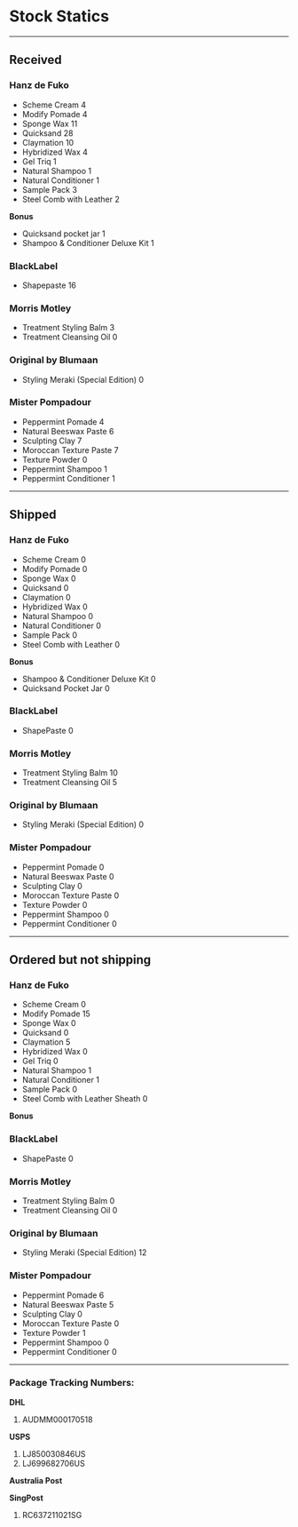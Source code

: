 Stock Statics
=============

-------------------------------------------------------------------------------

Received
--------

### Hanz de Fuko ###

  * Scheme Cream                             4
  * Modify Pomade                            4
  * Sponge Wax                               11
  * Quicksand                                28
  * Claymation                               10
  * Hybridized Wax                           4
  * Gel Triq                                 1
  * Natural Shampoo                          1
  * Natural Conditioner                      1
  * Sample Pack                              3
  * Steel Comb with Leather                  2

**Bonus**

  * Quicksand pocket jar                     1
  * Shampoo & Conditioner Deluxe Kit         1

### BlackLabel ###

  * Shapepaste                               16

### Morris Motley ###

  * Treatment Styling Balm                   3
  * Treatment Cleansing Oil                  0

### Original by Blumaan ###

 * Styling Meraki (Special Edition)          0

### Mister Pompadour ###

 * Peppermint Pomade                         4
 * Natural Beeswax Paste                     6
 * Sculpting Clay                            7
 * Moroccan Texture Paste                    7
 * Texture Powder                            0
 * Peppermint Shampoo                        1
 * Peppermint Conditioner                    1

-------------------------------------------------------------------------------

Shipped
-------

### Hanz de Fuko ###

  * Scheme Cream                             0
  * Modify Pomade                            0
  * Sponge Wax                               0
  * Quicksand                                0
  * Claymation                               0
  * Hybridized Wax                           0
  * Natural Shampoo                          0
  * Natural Conditioner                      0
  * Sample Pack                              0
  * Steel Comb with Leather                  0

**Bonus**

  * Shampoo & Conditioner Deluxe Kit         0
  * Quicksand Pocket Jar                     0


### BlackLabel ###

  * ShapePaste                               0


### Morris Motley ###

  * Treatment Styling Balm                   10
  * Treatment Cleansing Oil                  5


### Original by Blumaan ###

  * Styling Meraki (Special Edition)         0

### Mister Pompadour ###

 * Peppermint Pomade                         0
 * Natural Beeswax Paste                     0
 * Sculpting Clay                            0
 * Moroccan Texture Paste                    0
 * Texture Powder                            0
 * Peppermint Shampoo                        0
 * Peppermint Conditioner                    0

-------------------------------------------------------------------------------

Ordered but not shipping
------------------------

### Hanz de Fuko ###

  * Scheme Cream                             0
  * Modify Pomade                            15
  * Sponge Wax                               0
  * Quicksand                                0
  * Claymation                               5
  * Hybridized Wax                           0
  * Gel Triq                                 0
  * Natural Shampoo                          1
  * Natural Conditioner                      1
  * Sample Pack                              0
  * Steel Comb with Leather Sheath           0

**Bonus**


### BlackLabel ###

  * ShapePaste                               0


### Morris Motley ###

  * Treatment Styling Balm                   0
  * Treatment Cleansing Oil                  0


### Original by Blumaan ###

  * Styling Meraki (Special Edition)         12

### Mister Pompadour ###

 * Peppermint Pomade                         6
 * Natural Beeswax Paste                     5
 * Sculpting Clay                            0
 * Moroccan Texture Paste                    0
 * Texture Powder                            1
 * Peppermint Shampoo                        0
 * Peppermint Conditioner                    0

-------------------------------------------------------------------------------

### Package Tracking Numbers:

**DHL**

1. AUDMM000170518

**USPS**

1. LJ850030846US
2. LJ699682706US

**Australia Post**

**SingPost**

1. RC637211021SG
